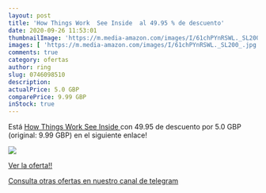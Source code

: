 ```yaml
---
layout: post
title: 'How Things Work  See Inside  al 49.95 % de descuento'
date: 2020-09-26 11:53:01
thumbnailImage: 'https://m.media-amazon.com/images/I/61chPYnRSWL._SL200_.jpg'
images: [ 'https://m.media-amazon.com/images/I/61chPYnRSWL._SL200_.jpg' ]
comments: true
category: ofertas
author: ring
slug: 0746098510
description:
actualPrice: 5.0 GBP
comparePrice: 9.99 GBP
inStock: true
---
```


Está [How Things Work  See Inside ](https://www.amazon.com/dp/0746098510/?tag=redken08-20) con 49.95 de descuento por 5.0 GBP (original: 9.99 GBP) en el siguiente enlace!

[![](https://m.media-amazon.com/images/I/61chPYnRSWL._SL200_.jpg)](https://www.amazon.com/dp/0746098510/?tag=redken08-20)

[Ver la oferta!!](https://www.amazon.com/dp/0746098510/?tag=redken08-20)

[Consulta otras ofertas en nuestro canal de telegram](https://t.me/s/ofertas25)
